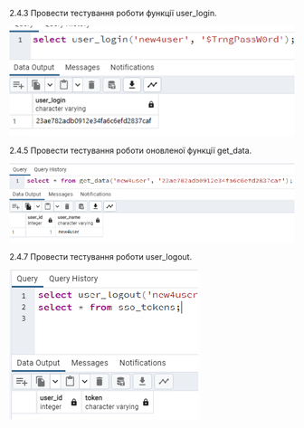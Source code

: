 2.4.3 Провести тестування роботи функції user_login.

![alt-text](https://github.com/oleksandrblazhko/ai-191-buchihin/blob/laboratory-work-7/Laboratory-Work-10/images/2.4.1.png)

2.4.5 Провести тестування роботи оновленої функції get_data.

![alt-text](https://github.com/oleksandrblazhko/ai-191-buchihin/blob/laboratory-work-7/Laboratory-Work-10/images/2.4.2.png)

2.4.7 Провести тестування роботи user_logout.

![alt-text](https://github.com/oleksandrblazhko/ai-191-buchihin/blob/laboratory-work-7/Laboratory-Work-10/images/2.4.3.png)
